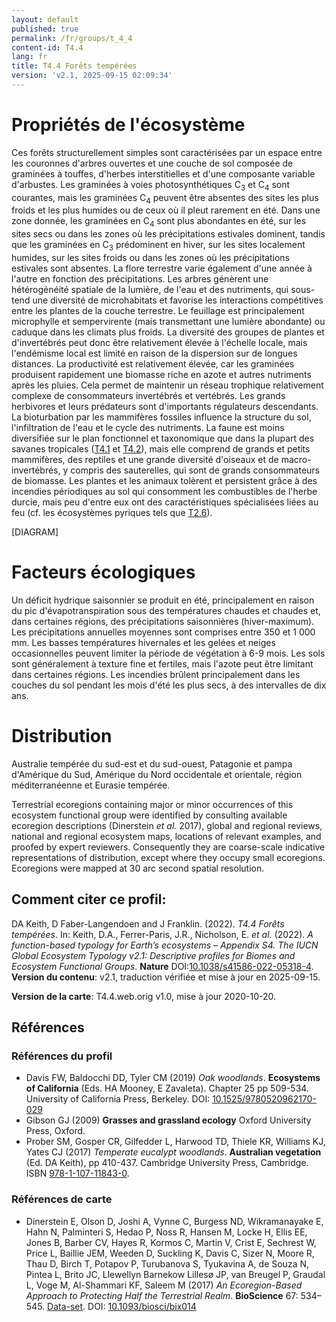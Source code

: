 ```yaml
---
layout: default
published: true
permalink: /fr/groups/t_4_4
content-id: T4.4
lang: fr
title: T4.4 Forêts tempérées
version: 'v2.1, 2025-09-15 02:09:34'
---
```




# Propriétés de l'écosystème
 
Ces forêts structurellement simples sont caractérisées par un espace
entre les couronnes d\'arbres ouvertes et une couche de sol composée de
graminées à touffes, d\'herbes interstitielles et d\'une composante
variable d\'arbustes. Les graminées à voies photosynthétiques C<sub>3</sub> et C<sub>4</sub>
sont courantes, mais les graminées C<sub>4</sub> peuvent être absentes des sites
les plus froids et les plus humides ou de ceux où il pleut rarement en
été. Dans une zone donnée, les graminées en C<sub>4</sub> sont plus abondantes en
été, sur les sites secs ou dans les zones où les précipitations
estivales dominent, tandis que les graminées en C<sub>3</sub> prédominent en hiver,
sur les sites localement humides, sur les sites froids ou dans les zones
où les précipitations estivales sont absentes. La flore terrestre varie
également d\'une année à l\'autre en fonction des précipitations. Les
arbres génèrent une hétérogénéité spatiale de la lumière, de l\'eau et
des nutriments, qui sous-tend une diversité de microhabitats et favorise
les interactions compétitives entre les plantes de la couche terrestre.
Le feuillage est principalement microphylle et sempervirente (mais
transmettant une lumière abondante) ou caduque dans les climats plus
froids. La diversité des groupes de plantes et d\'invertébrés peut donc
être relativement élevée à l\'échelle locale, mais l\'endémisme local
est limité en raison de la dispersion sur de longues distances. La
productivité est relativement élevée, car les graminées produisent
rapidement une biomasse riche en azote et autres nutriments après les
pluies. Cela permet de maintenir un réseau trophique relativement
complexe de consommateurs invertébrés et vertébrés. Les grands
herbivores et leurs prédateurs sont d\'importants régulateurs
descendants. La bioturbation par les mammifères fossiles influence la
structure du sol, l\'infiltration de l\'eau et le cycle des nutriments.
La faune est moins diversifiée sur le plan fonctionnel et taxonomique
que dans la plupart des savanes tropicales ([T4.1](/explore/groups/T4.1) et [T4.2](/explore/groups/T4.2)), mais elle
comprend de grands et petits mammifères, des reptiles et une grande
diversité d\'oiseaux et de macro-invertébrés, y compris des sauterelles,
qui sont de grands consommateurs de biomasse. Les plantes et les animaux
tolèrent et persistent grâce à des incendies périodiques au sol qui
consomment les combustibles de l\'herbe durcie, mais peu d\'entre eux
ont des caractéristiques spécialisées liées au feu (cf. les écosystèmes
pyriques tels que [T2.6](/explore/groups/T2.6)).

[DIAGRAM]

# Facteurs écologiques
 
Un déficit hydrique saisonnier se produit en été, principalement en
raison du pic d\'évapotranspiration sous des températures chaudes et
chaudes et, dans certaines régions, des précipitations saisonnières
(hiver-maximum). Les précipitations annuelles moyennes sont comprises
entre 350 et 1 000 mm. Les basses températures hivernales et les gelées
et neiges occasionnelles peuvent limiter la période de végétation à 6-9
mois. Les sols sont généralement à texture fine et fertiles, mais
l\'azote peut être limitant dans certaines régions. Les incendies
brûlent principalement dans les couches du sol pendant les mois d\'été
les plus secs, à des intervalles de dix ans.
 
# Distribution
 
Australie tempérée du sud-est et du sud-ouest, Patagonie et pampa
d\'Amérique du Sud, Amérique du Nord occidentale et orientale, région
méditerranéenne et Eurasie tempérée.

Terrestrial ecoregions containing major or minor occurrences of this ecosystem functional group were identified by consulting available ecoregion descriptions (Dinerstein _et al._ 2017), global and regional reviews, national and regional ecosystem maps, locations of relevant examples, and proofed by expert reviewers. Consequently they are coarse-scale indicative representations of distribution, except where they occupy small ecoregions. Ecoregions were mapped at 30 arc second spatial resolution.

## Comment citer ce profil:

DA Keith, D Faber-Langendoen and J Franklin. (2022). *T4.4 Forêts tempérées*. In: Keith, D.A., Ferrer-Paris, J.R., Nicholson, E. *et al.* (2022). *A function-based typology for Earth’s ecosystems – Appendix S4. The IUCN Global Ecosystem Typology v2.1: Descriptive profiles for Biomes and Ecosystem Functional Groups*. **Nature** DOI:[10.1038/s41586-022-05318-4](https://doi.org/10.1038/s41586-022-05318-4).
**Version du contenu**: v2.1, traduction vérifiée et mise à jour en 2025-09-15.

**Version de la carte**: T4.4.web.orig v1.0, mise à jour 2020-10-20.

## Références

### Références du profil

* Davis FW, Baldocchi DD, Tyler CM (2019) *Oak woodlands*. **Ecosystems of California** (Eds. HA Mooney, E Zavaleta). Chapter 25 pp 509-534. University of California Press, Berkeley. DOI: [10.1525/9780520962170-029](http://doi.org/10.1525/9780520962170-029)
* Gibson GJ  (2009) **Grasses and grassland ecology** Oxford University Press, Oxford.
* Prober SM, Gosper CR, Gilfedder L, Harwood TD, Thiele KR, Williams KJ, Yates CJ  (2017) *Temperate eucalypt woodlands*. **Australian vegetation** (Ed. DA Keith), pp 410-437. Cambridge University Press, Cambridge. ISBN [978-1-107-11843-0](http://www.cambridge.org/9781107118430).

### Références de carte
* Dinerstein E, Olson D, Joshi A, Vynne C, Burgess ND, Wikramanayake E, Hahn N, Palminteri S, Hedao P, Noss R, Hansen M, Locke H, Ellis EE, Jones B, Barber CV, Hayes R, Kormos C, Martin V, Crist E, Sechrest W, Price L, Baillie JEM, Weeden D, Suckling K, Davis C, Sizer N, Moore R, Thau D, Birch T, Potapov P, Turubanova S, Tyukavina A, de Souza N, Pintea L, Brito JC, Llewellyn Barnekow Lillesø JP, van Breugel P, Graudal L, Voge M, Al-Shammari KF, Saleem M  (2017) *An Ecoregion-Based Approach to Protecting Half the Terrestrial Realm*. **BioScience** 67: 534–545. [Data-set](https://ecoregions2017.appspot.com/). DOI: [10.1093/biosci/bix014](http://doi.org/10.1093/biosci/bix014)

